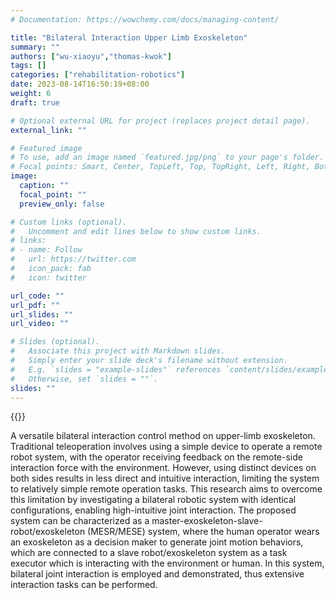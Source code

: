 ```yaml
---
# Documentation: https://wowchemy.com/docs/managing-content/

title: "Bilateral Interaction Upper Limb Exoskeleton"
summary: ""
authors: ["wu-xiaoyu","thomas-kwok"]
tags: []
categories: ["rehabilitation-robotics"]
date: 2023-08-14T16:50:19+08:00
weight: 6
draft: true

# Optional external URL for project (replaces project detail page).
external_link: ""

# Featured image
# To use, add an image named `featured.jpg/png` to your page's folder.
# Focal points: Smart, Center, TopLeft, Top, TopRight, Left, Right, BottomLeft, Bottom, BottomRight.
image:
  caption: ""
  focal_point: ""
  preview_only: false

# Custom links (optional).
#   Uncomment and edit lines below to show custom links.
# links:
# - name: Follow
#   url: https://twitter.com
#   icon_pack: fab
#   icon: twitter

url_code: ""
url_pdf: ""
url_slides: ""
url_video: ""

# Slides (optional).
#   Associate this project with Markdown slides.
#   Simply enter your slide deck's filename without extension.
#   E.g. `slides = "example-slides"` references `content/slides/example-slides.md`.
#   Otherwise, set `slides = ""`.
slides: ""
---
```


{{<youtube RS87L68rC7U>}}

A versatile bilateral interaction control method on upper-limb exoskeleton. Traditional teleoperation involves using a simple device to operate a remote robot system, with the operator receiving feedback on the remote-side interaction force with the environment. However, using distinct devices on both sides results in less direct and intuitive interaction, limiting the system to relatively simple remote operation tasks. This research aims to overcome this limitation by investigating a bilateral robotic system with identical configurations, enabling high-intuitive joint interaction. The proposed system can be characterized as a master-exoskeleton-slave-robot/exoskeleton (MESR/MESE) system, where the human operator wears an exoskeleton as a decision maker to generate joint motion behaviors, which are connected to a slave robot/exoskeleton system as a task executor which is interacting with the environment or human. In this system, bilateral joint interaction is employed and demonstrated, thus extensive interaction tasks can be performed.

